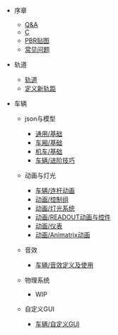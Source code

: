 - 序章
  - [Q&A](Main/Markdowns/QaA.md)
  - [C](Main/Markdowns/caml.md)
  - [PBR贴图](Main/Markdowns/pbr.md)
  - [常见问题](Main/Markdowns/Problems.md)

- 轨道
  * [轨道](Main/Markdowns/Track.md)
  * [定义新轨距](Main/Markdowns/Gauge.md)

- 车辆
  - json与模型
    * [通用/基础](Main/Markdowns/EntityRollingStockDefinition.md)
    * [车厢/基础](Main/Markdowns/Cars.md)
    * [机车/基础](Main/Markdowns/Locos.md)
    * [车辆/进阶技巧](Main/Markdowns/CarsAdvanced.md)
    
  - 动画与灯光
    * [车辆/连杆动画](Main/Markdowns/LocoValveGears.md)
    * [动画/控制组](Main/Markdowns/Groups.md)
    * [动画/灯光系统](Main/Markdowns/Lights.md)
    * [动画/READOUT动画与控件](Main/Markdowns/LocosControl.md)
    * [动画/仪表](Main/Markdowns/LocosGauges.md)
    * [动画/Animatrix动画](Main/Markdowns/Animatrix.md)
    
  - 音效
    * [车辆/音效定义及使用](Main/Markdowns/Sounds.md)
    
  - 物理系统
    - WIP
  - 自定义GUI
    * [车辆/自定义GUI](Main/Markdowns/CustomGUI.md)